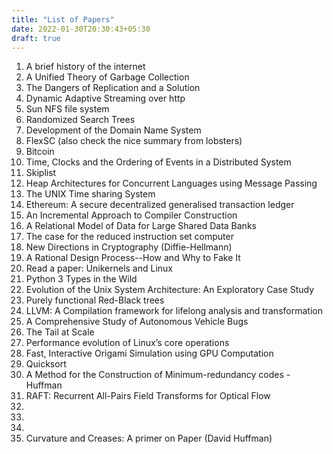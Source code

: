 ```yaml
---
title: "List of Papers"
date: 2022-01-30T20:30:43+05:30
draft: true
---
```


1. A brief history of the internet
2. A Unified Theory of Garbage Collection
3. The Dangers of Replication and a Solution
4. Dynamic Adaptive Streaming over http
5. Sun NFS file system 
6. Randomized Search Trees
7. Development of the Domain Name System
8. FlexSC (also check the nice summary from lobsters)
9. Bitcoin
10. Time, Clocks and the Ordering of Events in a Distributed System
11. Skiplist
12. Heap Architectures for Concurrent Languages using Message Passing
13. The UNIX Time sharing System
14. Ethereum: A secure decentralized generalised transaction ledger 
15. An Incremental Approach to Compiler Construction
16. A Relational Model of Data for Large Shared Data Banks
17. The case for the reduced instruction set computer
18. New Directions in Cryptography (Diffie-Hellmann)
19. A Rational Design Process--How and Why to Fake It
20. Read a paper: Unikernels and Linux
21. Python 3 Types in the Wild
22. Evolution of the Unix System Architecture: An Exploratory Case Study
23. Purely functional Red-Black trees
24. LLVM: A Compilation framework for lifelong analysis and transformation
25. A Comprehensive Study of Autonomous Vehicle Bugs
26. The Tail at Scale
27. Performance evolution of Linux’s core operations
28. Fast, Interactive Origami Simulation using GPU Computation
29. Quicksort
30. A Method for the Construction of Minimum-redundancy codes - Huffman
31. RAFT: Recurrent All-Pairs Field Transforms for Optical Flow
32. 
33. 
34. 
35. Curvature and Creases: A primer on Paper (David Huffman)

